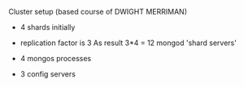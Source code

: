 Cluster setup (based course of DWIGHT MERRIMAN)
- 4 shards initially
- replication factor is 3
 As result 3*4 = 12 mongod 'shard servers'

 - 4 mongos processes
 - 3 config servers